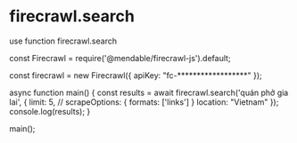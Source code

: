 # firecrawl.search
use function firecrawl.search

const Firecrawl = require('@mendable/firecrawl-js').default;

const firecrawl = new Firecrawl({ apiKey: "fc-******************" });


async function main() {
  const results = await firecrawl.search('quán phở gia lai', {
  limit: 5,
  // scrapeOptions: { formats: ['links'] }
  location: "Vietnam"
  });
  console.log(results);
}

main();
